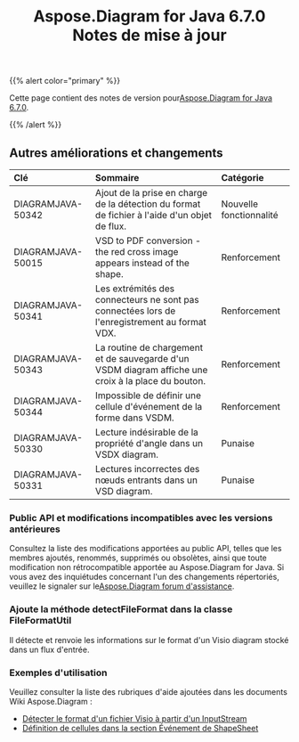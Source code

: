 ﻿---
title: Aspose.Diagram for Java 6.7.0 Notes de mise à jour
type: docs
weight: 50
url: /fr/java/aspose-diagram-for-java-6-7-0-release-notes/
---
{{% alert color="primary" %}} 

 Cette page contient des notes de version pour[Aspose.Diagram for Java 6.7.0](https://docs.aspose.com/diagram/java/aspose-diagram-for-java-6-7-0-release-notes/).

{{% /alert %}} 
## **Autres améliorations et changements**

|**Clé**|**Sommaire**|**Catégorie**|
|:- |:- |:- |
|DIAGRAMJAVA-50342|Ajout de la prise en charge de la détection du format de fichier à l'aide d'un objet de flux.|Nouvelle fonctionnalité|
|DIAGRAMJAVA-50015|VSD to PDF conversion - the red cross image appears instead of the shape.|Renforcement|
|DIAGRAMJAVA-50341|Les extrémités des connecteurs ne sont pas connectées lors de l'enregistrement au format VDX.|Renforcement|
|DIAGRAMJAVA-50343|La routine de chargement et de sauvegarde d'un VSDM diagram affiche une croix à la place du bouton.|Renforcement|
|DIAGRAMJAVA-50344|Impossible de définir une cellule d'événement de la forme dans VSDM.|Renforcement|
|DIAGRAMJAVA-50330|Lecture indésirable de la propriété d'angle dans un VSDX diagram.|Punaise|
|DIAGRAMJAVA-50331|Lectures incorrectes des nœuds entrants dans un VSD diagram.|Punaise|
### **Public API et modifications incompatibles avec les versions antérieures**
Consultez la liste des modifications apportées au public API, telles que les membres ajoutés, renommés, supprimés ou obsolètes, ainsi que toute modification non rétrocompatible apportée au Aspose.Diagram for Java. Si vous avez des inquiétudes concernant l'un des changements répertoriés, veuillez le signaler sur le[Aspose.Diagram forum d'assistance](https://forum.aspose.com/c/diagram/17).
### **Ajoute la méthode detectFileFormat dans la classe FileFormatUtil**
Il détecte et renvoie les informations sur le format d'un Visio diagram stocké dans un flux d'entrée.
### **Exemples d'utilisation**
Veuillez consulter la liste des rubriques d'aide ajoutées dans les documents Wiki Aspose.Diagram :

- [Détecter le format d'un fichier Visio à partir d'un InputStream](/diagram/fr/java/introduction/#Introduction-DetecttheFormatofaVisioFilefromanInputStream)
- [Définition de cellules dans la section Événement de ShapeSheet](/diagram/fr/java/setting-cells-in-the-event-section-of-shapesheet/)
